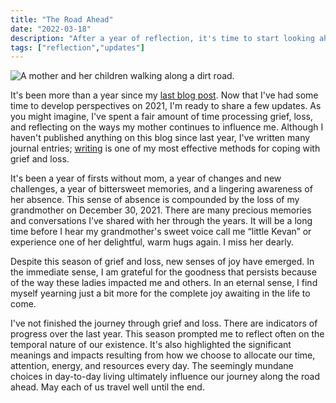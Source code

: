 ```yaml
---
title: "The Road Ahead"
date: "2022-03-18"
description: "After a year of reflection, it's time to start looking ahead."
tags: ["reflection","updates"]
---
```


![A mother and her children walking along a dirt road.](https://kmsmedia.kevansizemore.com/image/2022-02-28_the_road_ahead.png)

It's been more than a year since my [last blog post](https://kevansizemore.com/blog/2021/02/28/honoring_mother/). Now that I've had some time to develop perspectives on 2021, I'm ready to share a few updates. As you might imagine, I've spent a fair amount of time processing grief, loss, and reflecting on the ways my mother continues to influence me. Although I haven't published anything on this blog since last year, I've written many journal entries; [writing](https://kevansizemore.com/blog/2021/01/30/my_writing_life/) is one of my most effective methods for coping with grief and loss.

It's been a year of firsts without mom, a year of changes and new challenges, a year of bittersweet memories, and a lingering awareness of her absence. This sense of absence is compounded by the loss of my grandmother on December 30, 2021. There are many precious memories and conversations I’ve shared with her through the years. It will be a long time before I hear my grandmother's sweet voice call me “little Kevan” or experience one of her delightful, warm hugs again. I miss her dearly. 

Despite this season of grief and loss, new senses of joy have emerged. In the immediate sense, I am grateful for the goodness that persists because of the way these ladies impacted me and others. In an eternal sense, I find myself yearning just a bit more for the complete joy awaiting in the life to come.

I've not finished the journey through grief and loss. There are indicators of progress over the last year. This season prompted me to reflect often on the temporal nature of our existence. It's also highlighted the significant meanings and impacts resulting from how we choose to allocate our time, attention, energy, and resources every day. The seemingly mundane choices in day-to-day living ultimately influence our journey along the road ahead. May each of us travel well until the end.
